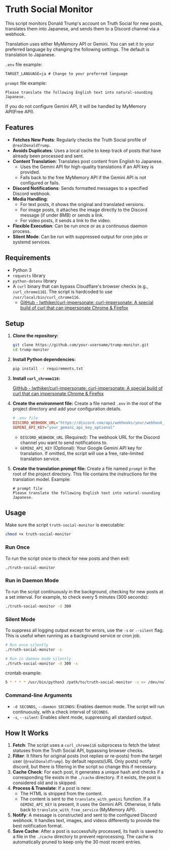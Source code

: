 # Truth Social Monitor

This script monitors Donald Trump's account on Truth Social for new posts, translates them into Japanese, and sends them to a Discord channel via a webhook.
  
Translation uses either MyMemory API or Gemini. You can set it to your preferred language by changing the following settings. The default is translation to Japanese.

`.env` file example:
```
TARGET_LANGUAGE=ja # Change to your preferred language
```

`prompt` file example:
```
Please translate the following English text into natural-sounding Japanese.
```

If you do not configure Gemini API, it will be handled by MyMemory API(Free API).

## Features

- **Fetches New Posts**: Regularly checks the Truth Social profile of `@realDonaldTrump`.
- **Avoids Duplicates**: Uses a local cache to keep track of posts that have already been processed and sent.
- **Content Translation**: Translates post content from English to Japanese.
    - Uses the Gemini API for high-quality translations if an API key is provided.
    - Falls back to the free MyMemory API if the Gemini API is not configured or fails.
- **Discord Notifications**: Sends formatted messages to a specified Discord webhook.
- **Media Handling**:
    - For text posts, it shows the original and translated versions.
    - For image posts, it attaches the image directly to the Discord message (if under 8MB) or sends a link.
    - For video posts, it sends a link to the video.
- **Flexible Execution**: Can be run once or as a continuous daemon process.
- **Silent Mode**: Can be run with suppressed output for cron jobs or systemd services.

## Requirements

- Python 3
- `requests` library
- `python-dotenv` library
- A `curl` binary that can bypass Cloudflare's browser checks (e.g., `curl_chrome116`). The script is hardcoded to use `/usr/local/bin/curl_chrome116`.
  - [GitHub - lwthiker/curl-impersonate: curl-impersonate: A special build of curl that can impersonate Chrome & Firefox](https://github.com/lwthiker/curl-impersonate)

## Setup

1.  **Clone the repository:**
    ```bash
    git clone https://github.com/your-username/trump-monitor.git
    cd trump-monitor
    ```

2.  **Install Python dependencies:**
    ```bash
    pip install -r requirements.txt
    ```

3.  **Install `curl_chrome116`:**

    [GitHub - lwthiker/curl-impersonate: curl-impersonate: A special build of curl that can impersonate Chrome & Firefox](https://github.com/lwthiker/curl-impersonate)  
  
4.  **Create the environment file:**
    Create a file named `.env` in the root of the project directory and add your configuration details.

    ```ini
    # .env file
    DISCORD_WEBHOOK_URL="https://discord.com/api/webhooks/your/webhook_url"
    GEMINI_API_KEY="your_gemini_api_key_optional"
    ```
    - `DISCORD_WEBHOOK_URL` (Required): The webhook URL for the Discord channel you want to send notifications to.
    - `GEMINI_API_KEY` (Optional): Your Google Gemini API key for translation. If omitted, the script will use a free, rate-limited translation service.

5.  **Create the translation prompt file:**
    Create a file named `prompt` in the root of the project directory. This file contains the instructions for the translation model. Example:

    ```text
    # prompt file
    Please translate the following English text into natural-sounding Japanese.
    ```

## Usage

Make sure the script `truth-social-monitor` is executable:
```bash
chmod +x truth-social-monitor
```

### Run Once
To run the script once to check for new posts and then exit:
```bash
./truth-social-monitor
```

### Run in Daemon Mode
To run the script continuously in the background, checking for new posts at a set interval. For example, to check every 5 minutes (300 seconds):
```bash
./truth-social-monitor -d 300
```

### Silent Mode
To suppress all logging output except for errors, use the `-s` or `--silent` flag. This is useful when running as a background service or cron job.
```bash
# Run once silently
./truth-social-monitor -s

# Run in daemon mode silently
./truth-social-monitor -d 300 -s
```

crontab example:
```bash
5 * * * * /usr/bin/python3 /path/to/truth-social-monitor -s >> /dev/null 2>&1
```

### Command-line Arguments

- `-d SECONDS`, `--daemon SECONDS`: Enables daemon mode. The script will run continuously, with a check interval of `SECONDS`.
- `-s`, `--silent`: Enables silent mode, suppressing all standard output.

## How It Works

1.  **Fetch**: The script uses a `curl_chrome116` subprocess to fetch the latest statuses from the Truth Social API, bypassing browser checks.
2.  **Filter**: It filters for original posts (not replies or re-posts) from the target user (`@realDonaldTrump`). by default reposts(URL Only posts) notify discord, but there is filtering in the script so change this if necessary.
3.  **Cache Check**: For each post, it generates a unique hash and checks if a corresponding file exists in the `./cache` directory. If it exists, the post is considered old and is skipped.
4.  **Process & Translate**: If a post is new:
    - The HTML is stripped from the content.
    - The content is sent to the `translate_with_gemini` function. If a `GEMINI_API_KEY` is present, it uses the Gemini API. Otherwise, it falls back to `translate_with_free_service` (MyMemory API).
5.  **Notify**: A message is constructed and sent to the configured Discord webhook. It handles text, images, and videos differently to provide the best notification format.
6.  **Save Cache**: After a post is successfully processed, its hash is saved to a file in the `./cache` directory to prevent reprocessing. The cache is automatically pruned to keep only the 30 most recent entries.

